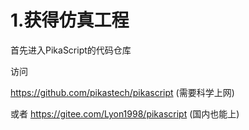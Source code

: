 # 1.获得仿真工程

首先进入PikaScript的代码仓库


访问

https://github.com/pikastech/pikascript (需要科学上网)

或者
https://gitee.com/Lyon1998/pikascript (国内也能上)
